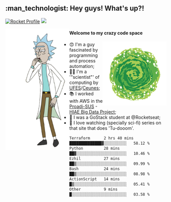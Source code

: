 
<h2> :man_technologist: Hey guys! What's up?!</h2>
                                                                         
[![Rocket Profile](https://img.shields.io/static/v1?label=Rocketseat&message=Profile&colorA=purple&color=black&logo=Rocket&logoColor=white)](https://app.rocketseat.com.br/me/elyabe)
<a href="https://www.linkedin.com/in/elyabe/"><img src="https://img.shields.io/badge/LinkedIn-informational?logo=linkedin"/></a>

<img align='left' src="https://raw.githubusercontent.com/Elyabe/Elyabe/master/images/rick-dancing.gif" width='200'>

                       
#### Welcome to my crazy code space 
<img align='right' src="https://raw.githubusercontent.com/Elyabe/elyabe/master/images/portal-3.gif" width='200'>

- :heart_eyes: I'm a guy fascinated by programming and process automation; 
- :office_worker: I'm a '"scientist"' of computing by [UFES](http://ufes.br)/[Ceunes](http://ceunes.ufes.br);
- :books: I worked with AWS in the [Proadi-SUS](https://www.einstein.br/responsabilidade-social/atuacao-com-o-ministerio-da-saude/proadi-sus) - [HIAE Big Data Project](https://www1.folha.uol.com.br/seminariosfolha/2019/05/cooperacao-entre-governo-e-hospital-leva-inteligencia-artificial-para-a-rede-publica.shtml);
- :rocket: I was a GoStack student at @Rocketseat;
- :movie_camera: I love watching (specially sci-fi) series on that site that does 'Tu-dooom'.

<!--START_SECTION:waka-->

```text
Terraform      2 hrs 40 mins   ██████████████▓░░░░░░░░░░   58.12 %
Python         28 mins         ██▓░░░░░░░░░░░░░░░░░░░░░░   10.46 %
Ezhil          27 mins         ██▒░░░░░░░░░░░░░░░░░░░░░░   09.99 %
Bash           24 mins         ██▒░░░░░░░░░░░░░░░░░░░░░░   08.98 %
ActionScript   14 mins         █▒░░░░░░░░░░░░░░░░░░░░░░░   05.41 %
Other          9 mins          █░░░░░░░░░░░░░░░░░░░░░░░░   03.58 %
```

<!--END_SECTION:waka-->
